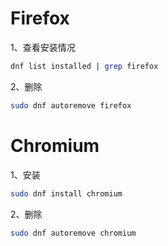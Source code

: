 # Firefox

1、查看安装情况

```sh
dnf list installed | grep firefox
```

2、删除

```sh
sudo dnf autoremove firefox
```

# Chromium

1、安装

```sh
sudo dnf install chromium
```

2、删除

```sh
sudo dnf autoremove chromium
```
